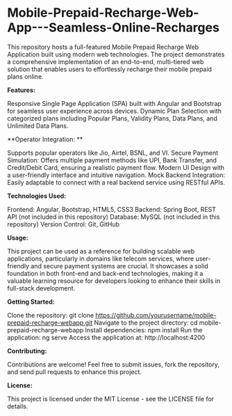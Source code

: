 # Mobile-Prepaid-Recharge-Web-App---Seamless-Online-Recharges
This repository hosts a full-featured Mobile Prepaid Recharge Web Application built using modern web technologies. The project demonstrates a comprehensive implementation of an end-to-end, multi-tiered web solution that enables users to effortlessly recharge their mobile prepaid plans online.

**Features:**

Responsive Single Page Application (SPA) built with Angular and Bootstrap for seamless user experience across devices.
Dynamic Plan Selection with categorized plans including Popular Plans, Validity Plans, Data Plans, and Unlimited Data Plans.

**Operator Integration: **

Supports popular operators like Jio, Airtel, BSNL, and VI.
Secure Payment Simulation: Offers multiple payment methods like UPI, Bank Transfer, and Credit/Debit Card, ensuring a realistic payment flow.
Modern UI Design with a user-friendly interface and intuitive navigation.
Mock Backend Integration: Easily adaptable to connect with a real backend service using RESTful APIs.

**Technologies Used:**

Frontend: Angular, Bootstrap, HTML5, CSS3
Backend: Spring Boot, REST API (not included in this repository)
Database: MySQL (not included in this repository)
Version Control: Git, GitHub

**Usage:**

This project can be used as a reference for building scalable web applications, particularly in domains like telecom services, where user-friendly and secure payment systems are crucial. It showcases a solid foundation in both front-end and back-end technologies, making it a valuable learning resource for developers looking to enhance their skills in full-stack development.

**Getting Started:**

Clone the repository: git clone https://github.com/yourusername/mobile-prepaid-recharge-webapp.git
Navigate to the project directory: cd mobile-prepaid-recharge-webapp
Install dependencies: npm install
Run the application: ng serve 
Access the application at: http://localhost:4200

**Contributing:**

Contributions are welcome! Feel free to submit issues, fork the repository, and send pull requests to enhance this project.

**License:**

This project is licensed under the MIT License - see the LICENSE file for details.
